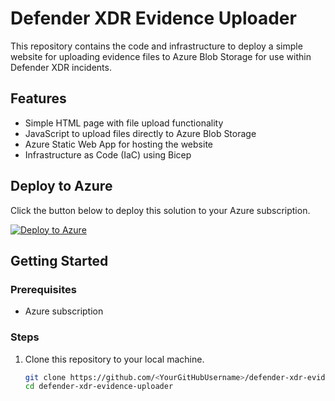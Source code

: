 # Defender XDR Evidence Uploader

This repository contains the code and infrastructure to deploy a simple website for uploading evidence files to Azure Blob Storage for use within Defender XDR incidents.

## Features

- Simple HTML page with file upload functionality
- JavaScript to upload files directly to Azure Blob Storage
- Azure Static Web App for hosting the website
- Infrastructure as Code (IaC) using Bicep

## Deploy to Azure

Click the button below to deploy this solution to your Azure subscription.

[![Deploy to Azure](https://aka.ms/deploytoazurebutton)](https://portal.azure.com/#create/Microsoft.Template/uri/https://raw.githubusercontent.com/pthoor/defender-xdr-evidence-uploader/main/staticwebapp.bicep)

## Getting Started

### Prerequisites

- Azure subscription

### Steps

1. Clone this repository to your local machine.
    ```sh
    git clone https://github.com/<YourGitHubUsername>/defender-xdr-evidence-uploader.git
    cd defender-xdr-evidence-uploader
    ```
